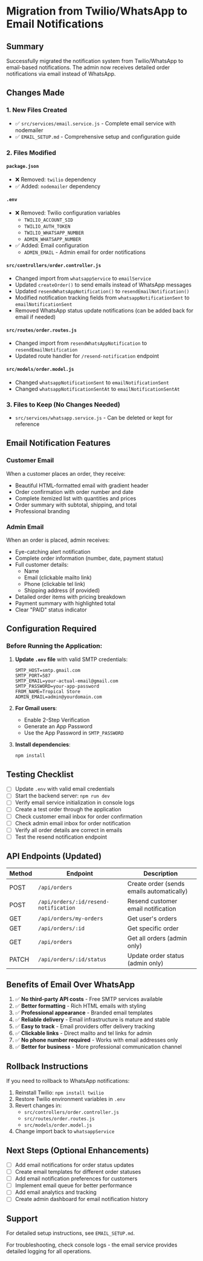 # Migration from Twilio/WhatsApp to Email Notifications

## Summary
Successfully migrated the notification system from Twilio/WhatsApp to email-based notifications. The admin now receives detailed order notifications via email instead of WhatsApp.

## Changes Made

### 1. New Files Created
- ✅ `src/services/email.service.js` - Complete email service with nodemailer
- ✅ `EMAIL_SETUP.md` - Comprehensive setup and configuration guide

### 2. Files Modified

#### `package.json`
- ❌ Removed: `twilio` dependency
- ✅ Added: `nodemailer` dependency

#### `.env`
- ❌ Removed: Twilio configuration variables
  - `TWILIO_ACCOUNT_SID`
  - `TWILIO_AUTH_TOKEN`
  - `TWILIO_WHATSAPP_NUMBER`
  - `ADMIN_WHATSAPP_NUMBER`
- ✅ Added: Email configuration
  - `ADMIN_EMAIL` - Admin email for order notifications

#### `src/controllers/order.controller.js`
- Changed import from `whatsappService` to `emailService`
- Updated `createOrder()` to send emails instead of WhatsApp messages
- Updated `resendWhatsAppNotification()` to `resendEmailNotification()`
- Modified notification tracking fields from `whatsappNotificationSent` to `emailNotificationSent`
- Removed WhatsApp status update notifications (can be added back for email if needed)

#### `src/routes/order.routes.js`
- Changed import from `resendWhatsAppNotification` to `resendEmailNotification`
- Updated route handler for `/resend-notification` endpoint

#### `src/models/order.model.js`
- Changed `whatsappNotificationSent` to `emailNotificationSent`
- Changed `whatsappNotificationSentAt` to `emailNotificationSentAt`

### 3. Files to Keep (No Changes Needed)
- `src/services/whatsapp.service.js` - Can be deleted or kept for reference

## Email Notification Features

### Customer Email
When a customer places an order, they receive:
- Beautiful HTML-formatted email with gradient header
- Order confirmation with order number and date
- Complete itemized list with quantities and prices
- Order summary with subtotal, shipping, and total
- Professional branding

### Admin Email
When an order is placed, admin receives:
- Eye-catching alert notification
- Complete order information (number, date, payment status)
- Full customer details:
  - Name
  - Email (clickable mailto link)
  - Phone (clickable tel link)
  - Shipping address (if provided)
- Detailed order items with pricing breakdown
- Payment summary with highlighted total
- Clear "PAID" status indicator

## Configuration Required

### Before Running the Application:

1. **Update `.env` file** with valid SMTP credentials:
   ```env
   SMTP_HOST=smtp.gmail.com
   SMTP_PORT=587
   SMTP_EMAIL=your-actual-email@gmail.com
   SMTP_PASSWORD=your-app-password
   FROM_NAME=Tropical Store
   ADMIN_EMAIL=admin@yourdomain.com
   ```

2. **For Gmail users**:
   - Enable 2-Step Verification
   - Generate an App Password
   - Use the App Password in `SMTP_PASSWORD`

3. **Install dependencies**:
   ```bash
   npm install
   ```

## Testing Checklist

- [ ] Update `.env` with valid email credentials
- [ ] Start the backend server: `npm run dev`
- [ ] Verify email service initialization in console logs
- [ ] Create a test order through the application
- [ ] Check customer email inbox for order confirmation
- [ ] Check admin email inbox for order notification
- [ ] Verify all order details are correct in emails
- [ ] Test the resend notification endpoint

## API Endpoints (Updated)

| Method | Endpoint | Description |
|--------|----------|-------------|
| POST | `/api/orders` | Create order (sends emails automatically) |
| POST | `/api/orders/:id/resend-notification` | Resend customer email notification |
| GET | `/api/orders/my-orders` | Get user's orders |
| GET | `/api/orders/:id` | Get specific order |
| GET | `/api/orders` | Get all orders (admin only) |
| PATCH | `/api/orders/:id/status` | Update order status (admin only) |

## Benefits of Email Over WhatsApp

1. ✅ **No third-party API costs** - Free SMTP services available
2. ✅ **Better formatting** - Rich HTML emails with styling
3. ✅ **Professional appearance** - Branded email templates
4. ✅ **Reliable delivery** - Email infrastructure is mature and stable
5. ✅ **Easy to track** - Email providers offer delivery tracking
6. ✅ **Clickable links** - Direct mailto and tel links for admin
7. ✅ **No phone number required** - Works with email addresses only
8. ✅ **Better for business** - More professional communication channel

## Rollback Instructions

If you need to rollback to WhatsApp notifications:

1. Reinstall Twilio: `npm install twilio`
2. Restore Twilio environment variables in `.env`
3. Revert changes in:
   - `src/controllers/order.controller.js`
   - `src/routes/order.routes.js`
   - `src/models/order.model.js`
4. Change import back to `whatsappService`

## Next Steps (Optional Enhancements)

- [ ] Add email notifications for order status updates
- [ ] Create email templates for different order statuses
- [ ] Add email notification preferences for customers
- [ ] Implement email queue for better performance
- [ ] Add email analytics and tracking
- [ ] Create admin dashboard for email notification history

## Support

For detailed setup instructions, see `EMAIL_SETUP.md`.

For troubleshooting, check console logs - the email service provides detailed logging for all operations.
